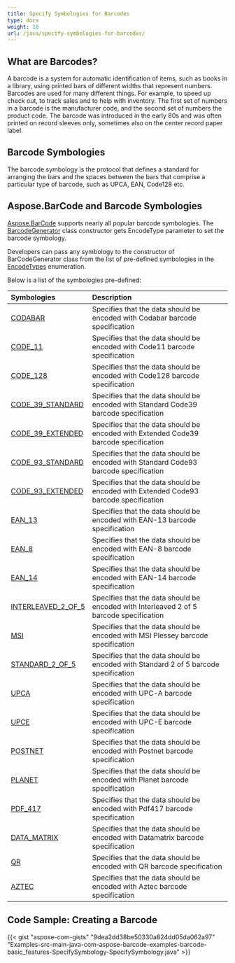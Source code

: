 ```yaml
---
title: Specify Symbologies for Barcodes
type: docs
weight: 10
url: /java/specify-symbologies-for-barcodes/
---
```


## **What are Barcodes?**
A barcode is a system for automatic identification of items, such as books in a library, using printed bars of different widths that represent numbers. Barcodes are used for many different things. For example, to speed up check out, to track sales and to help with inventory. The first set of numbers in a barcode is the manufacturer code, and the second set of numbers the product code. The barcode was introduced in the early 80s and was often printed on record sleeves only, sometimes also on the center record paper label.
## **Barcode Symbologies**
The barcode symbology is the protocol that defines a standard for arranging the bars and the spaces between the bars that comprise a particular type of barcode, such as UPCA, EAN, Code128 etc.
## **Aspose.BarCode and Barcode Symbologies**
[Aspose.BarCode](https://www.aspose.com/products/barcode/java) supports nearly all popular barcode symbologies. The [BarcodeGenerator](https://apireference.aspose.com/barcode/java/com.aspose.barcode.generation/BarcodeGenerator) class constructor gets EncodeType parameter to set the barcode symbology.

Developers can pass any symbology to the constructor of BarCodeGenerator class from the list of pre-defined symbologies in the [EncodeTypes](https://apireference.aspose.com/barcode/java/com.aspose.barcode/EncodeTypes) enumeration.

Below is a list of the symbologies pre-defined:

|**Symbologies**|**Description**|
| :- | :- |
|[CODABAR](https://apireference.aspose.com/barcode/java/com.aspose.barcode/EncodeTypes#CODABAR)|Specifies that the data should be encoded with Codabar barcode specification|
|[CODE_11](https://apireference.aspose.com/barcode/java/com.aspose.barcode/EncodeTypes#CODE_11)|Specifies that the data should be encoded with Code11 barcode specification|
|[CODE_128](https://apireference.aspose.com/barcode/java/com.aspose.barcode/EncodeTypes#CODE_128)|Specifies that the data should be encoded with Code128 barcode specification|
|[CODE_39_STANDARD](https://apireference.aspose.com/barcode/java/com.aspose.barcode/EncodeTypes#CODE_39_STANDARD)|Specifies that the data should be encoded with Standard Code39 barcode specification|
|[CODE_39_EXTENDED](https://apireference.aspose.com/barcode/java/com.aspose.barcode/EncodeTypes#CODE_39_EXTENDED)|Specifies that the data should be encoded with Extended Code39 barcode specification|
|[CODE_93_STANDARD](https://apireference.aspose.com/barcode/java/com.aspose.barcode/EncodeTypes#CODE_93_STANDARD)|Specifies that the data should be encoded with Standard Code93 barcode specification|
|[CODE_93_EXTENDED](https://apireference.aspose.com/barcode/java/com.aspose.barcode/EncodeTypes#CODE_93_EXTENDED)|Specifies that the data should be encoded with Extended Code93 barcode specification|
|[EAN_13](https://apireference.aspose.com/barcode/java/com.aspose.barcode/EncodeTypes#EAN_13)|Specifies that the data should be encoded with EAN-13 barcode specification|
|[EAN_8](https://apireference.aspose.com/barcode/java/com.aspose.barcode/EncodeTypes#EAN_13)|Specifies that the data should be encoded with EAN-8 barcode specification|
|[EAN_14](https://apireference.aspose.com/barcode/java/com.aspose.barcode/EncodeTypes#EAN_14)|Specifies that the data should be encoded with EAN-14 barcode specification|
|[INTERLEAVED_2_OF_5](https://apireference.aspose.com/barcode/java/com.aspose.barcode/EncodeTypes#INTERLEAVED_2_OF_5)|Specifies that the data should be encoded with Interleaved 2 of 5 barcode specification|
|[MSI](https://apireference.aspose.com/barcode/java/com.aspose.barcode/EncodeTypes#MSI)|Specifies that the data should be encoded with MSI Plessey barcode specification|
|[STANDARD_2_OF_5](https://apireference.aspose.com/barcode/java/com.aspose.barcode/EncodeTypes#STANDARD_2_OF_5)|Specifies that the data should be encoded with Standard 2 of 5 barcode specification|
|[UPCA](https://apireference.aspose.com/barcode/java/com.aspose.barcode/EncodeTypes#UPCA)|Specifies that the data should be encoded with UPC-A barcode specification|
|[UPCE](https://apireference.aspose.com/barcode/java/com.aspose.barcode/EncodeTypes#UPCE)|Specifies that the data should be encoded with UPC-E barcode specification|
|[POSTNET](https://apireference.aspose.com/barcode/java/com.aspose.barcode/EncodeTypes#POSTNET)|Specifies that the data should be encoded with Postnet barcode specification|
|[PLANET](https://apireference.aspose.com/barcode/java/com.aspose.barcode/EncodeTypes#PLANET)|Specifies that the data should be encoded with Planet barcode specification|
|[PDF_417](https://apireference.aspose.com/barcode/java/com.aspose.barcode/EncodeTypes#PDF_417)|Specifies that the data should be encoded with Pdf417 barcode specification|
|[DATA_MATRIX](https://apireference.aspose.com/barcode/java/com.aspose.barcode/EncodeTypes#DATA_MATRIX)|Specifies that the data should be encoded with Datamatrix barcode specification|
|[QR](https://apireference.aspose.com/barcode/java/com.aspose.barcode/EncodeTypes#QR)|Specifies that the data should be encoded with QR barcode specification|
|[AZTEC](https://apireference.aspose.com/barcode/java/com.aspose.barcode/EncodeTypes#AZTEC)|Specifies that the data should be encoded with Aztec barcode specification|
## **Code Sample: Creating a Barcode**
{{< gist "aspose-com-gists" "9dea2dd38be50330a824dd05da062a97" "Examples-src-main-java-com-aspose-barcode-examples-barcode-basic_features-SpecifySymbology-SpecifySymbology.java" >}}
